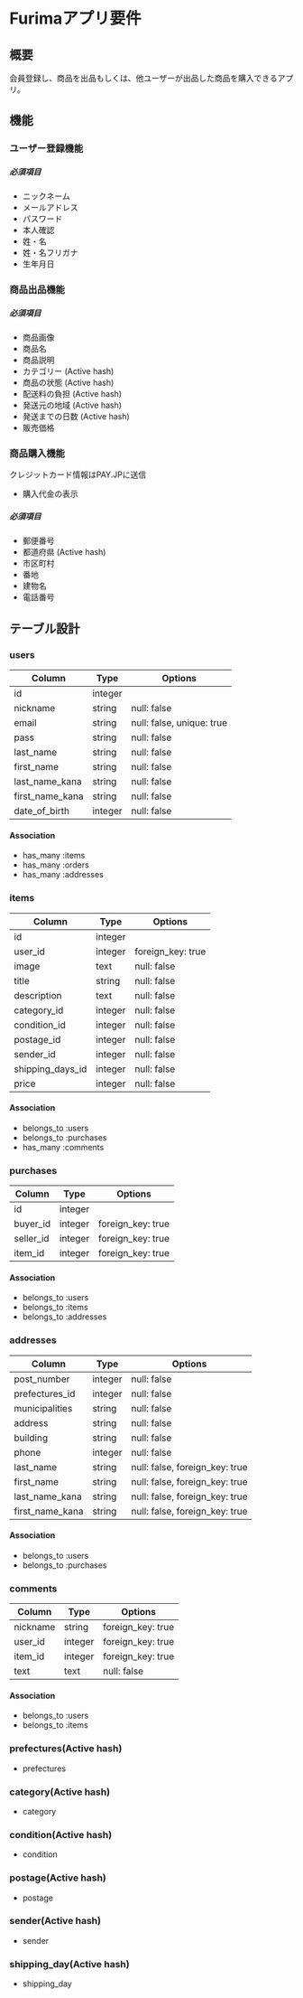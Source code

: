 # Furimaアプリ要件

## 概要
会員登録し、商品を出品もしくは、他ユーザーが出品した商品を購入できるアプリ。

## 機能
### ユーザー登録機能
##### 必須項目
- ニックネーム
- メールアドレス
- パスワード
- 本人確認
- 姓・名
- 姓・名フリガナ
- 生年月日

### 商品出品機能
##### 必須項目
- 商品画像
- 商品名
- 商品説明
- カテゴリー (Active hash)
- 商品の状態 (Active hash)
- 配送料の負担 (Active hash)
- 発送元の地域 (Active hash)
- 発送までの日数 (Active hash)
- 販売価格

### 商品購入機能
クレジットカード情報はPAY.JPに送信
- 購入代金の表示

##### 必須項目
- 郵便番号
- 都道府県 (Active hash)
- 市区町村
- 番地
- 建物名
- 電話番号

## テーブル設計

### users
| Column             | Type    | Options                        |
| ------------------ | ------- | ------------------------------ |
| id                 | integer |                                |
| nickname           | string  | null: false                    |
| email              | string  | null: false, unique: true      |
| pass               | string  | null: false                    |
| last_name          | string  | null: false                    |
| first_name         | string  | null: false                    |
| last_name_kana     | string  | null: false                    |
| first_name_kana    | string  | null: false                    |
| date_of_birth      | integer | null: false                    |

#### Association
- has_many :items
- has_many :orders
- has_many :addresses


### items
| Column             | Type    | Options                        |
| ------------------ | ------- | ------------------------------ |
| id                 | integer |                                |
| user_id            | integer | foreign_key: true              |
| image              | text    | null: false                    |
| title              | string  | null: false                    |
| description        | text    | null: false                    |
| category_id        | integer | null: false                    |
| condition_id       | integer | null: false                    |
| postage_id         | integer | null: false                    |
| sender_id          | integer | null: false                    |
| shipping_days_id   | integer | null: false                    |
| price              | integer | null: false                    |

#### Association
- belongs_to :users
- belongs_to :purchases
- has_many :comments


### purchases
| Column             | Type    | Options                        |
| ------------------ | ------- | ------------------------------ |
| id                 | integer |                                |
| buyer_id           | integer | foreign_key: true              |
| seller_id          | integer | foreign_key: true              |
| item_id            | integer | foreign_key: true              |

#### Association
- belongs_to :users
- belongs_to :items
- belongs_to :addresses


### addresses
| Column             | Type    | Options                        |
| ------------------ | ------- | ------------------------------ |
| post_number        | integer | null: false                    |
| prefectures_id     | integer | null: false                    |
| municipalities     | string  | null: false                    |
| address            | string  | null: false                    |
| building           | string  | null: false                    |
| phone              | integer | null: false                    |
| last_name          | string  | null: false, foreign_key: true |
| first_name         | string  | null: false, foreign_key: true |
| last_name_kana     | string  | null: false, foreign_key: true |
| first_name_kana    | string  | null: false, foreign_key: true |

#### Association
- belongs_to :users
- belongs_to :purchases


### comments
| Column             | Type    | Options                        |
| ------------------ | ------- | ------------------------------ |
| nickname           | string  | foreign_key: true              |
| user_id            | integer | foreign_key: true              |
| item_id            | integer | foreign_key: true              |
| text               | text    | null: false                    |

#### Association
- belongs_to :users
- belongs_to :items

### prefectures(Active hash)
- prefectures

### category(Active hash)
- category

### condition(Active hash)
- condition

### postage(Active hash)
- postage

### sender(Active hash)
- sender

### shipping_day(Active hash)
- shipping_day
